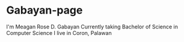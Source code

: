 # Gabayan-page
I'm Meagan Rose D. Gabayan
Currently taking Bachelor of Science in Computer Science
I live in Coron, Palawan
